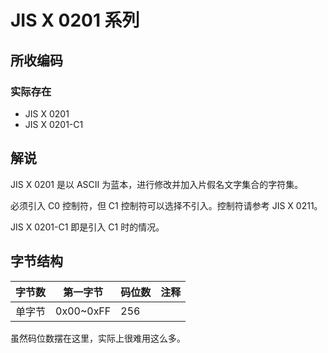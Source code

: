 # JIS X 0201 系列

## 所收编码
### 实际存在
- JIS X 0201
- JIS X 0201-C1

## 解说
JIS X 0201 是以 ASCII 为蓝本，进行修改并加入片假名文字集合的字符集。

必须引入 C0 控制符，但 C1 控制符可以选择不引入。控制符请参考 JIS X 0211。

JIS X 0201-C1 即是引入 C1 时的情况。

## 字节结构
|字节数|第一字节|码位数|注释|
|-|-|-|-|
|单字节|0x00\~0xFF|256||

虽然码位数摆在这里，实际上很难用这么多。
